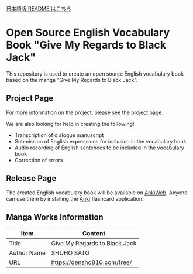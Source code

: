 [日本語版 README はこちら](docs/README-ja.md)

# Open Source English Vocabulary Book "Give My Regards to Black Jack"

This repository is used to create an open source English vocabulary book based on the manga "Give My Regards to Black Jack".

## Project Page

For more information on the project, please see the [project page](https://error96num.notion.site/da97d1b47d544ac1bb27b8aa20748db1).

We are also looking for help in creating the following!

* Transcription of dialogue manuscript
* Submission of English expressions for inclusion in the vocabulary book
* Audio recording of English sentences to be included in the vocabulary book
* Correction of errors

## Release Page

The created English vocabulary book will be available on [AnkiWeb](https://ankiweb.net/shared/decks/).
Anyone can use them by installing the [Anki](https://apps.ankiweb.net/) flashcard application.

## Manga Works Information

| Item | Content |
| ---- | ---- |
| Title | Give My Regards to Black Jack |
| Author Name | SHUHO SATO |
| URL | https://densho810.com/free/ |
